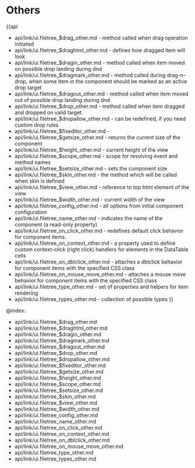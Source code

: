Others
=======

{{api
- api/link/ui.filetree_$drag_other.md - method called when drag operation initiated
- api/link/ui.filetree_$draghtml_other.md - defines how dragged item will look
- api/link/ui.filetree_$dragin_other.md - method called when item moved on possible drop landing during dnd
- api/link/ui.filetree_$dragmark_other.md - method called during drag-n-drop, when some item in the component should be marked as an active drop target
- api/link/ui.filetree_$dragout_other.md - method called when item moved out of possible drop landing during dnd
- api/link/ui.filetree_$drop_other.md - method called when item dragged and dropped on valid target
- api/link/ui.filetree_$dropallow_other.md - can be redefined, if you need custom drop rules
- api/link/ui.filetree_$fixeditor_other.md - 
- api/link/ui.filetree_$getsize_other.md - returns the current size of the component
- api/link/ui.filetree_$height_other.md - current height of the view
- api/link/ui.filetree_$scope_other.md - scope for resolving event and method names
- api/link/ui.filetree_$setsize_other.md - sets the component size
- api/link/ui.filetree_$skin_other.md - the method which will be called when skin is defined
- api/link/ui.filetree_$view_other.md - reference to top html element of the view
- api/link/ui.filetree_$width_other.md - current width of the view
- api/link/ui.filetree_config_other.md - all options from initial component configuration
- api/link/ui.filetree_name_other.md - indicates the name of the component (a read-only property)
- api/link/ui.filetree_on_click_other.md - redefines default click behavior for component items.
- api/link/ui.filetree_on_context_other.md - a property used to define custom context-click (right click) handlers for elements in the DataTable cells<br>
- api/link/ui.filetree_on_dblclick_other.md - attaches a dblclick behavior for component items with the specified CSS class
- api/link/ui.filetree_on_mouse_move_other.md - attaches a mouse move behavior for component items with the specified CSS class
- api/link/ui.filetree_type_other.md - set of properties and helpers for item rendering
- api/link/ui.filetree_types_other.md - collection of possible types
}}

@index:
- api/link/ui.filetree_$drag_other.md
- api/link/ui.filetree_$draghtml_other.md
- api/link/ui.filetree_$dragin_other.md
- api/link/ui.filetree_$dragmark_other.md
- api/link/ui.filetree_$dragout_other.md
- api/link/ui.filetree_$drop_other.md
- api/link/ui.filetree_$dropallow_other.md
- api/link/ui.filetree_$fixeditor_other.md
- api/link/ui.filetree_$getsize_other.md
- api/link/ui.filetree_$height_other.md
- api/link/ui.filetree_$scope_other.md
- api/link/ui.filetree_$setsize_other.md
- api/link/ui.filetree_$skin_other.md
- api/link/ui.filetree_$view_other.md
- api/link/ui.filetree_$width_other.md
- api/link/ui.filetree_config_other.md
- api/link/ui.filetree_name_other.md
- api/link/ui.filetree_on_click_other.md
- api/link/ui.filetree_on_context_other.md
- api/link/ui.filetree_on_dblclick_other.md
- api/link/ui.filetree_on_mouse_move_other.md
- api/link/ui.filetree_type_other.md
- api/link/ui.filetree_types_other.md


